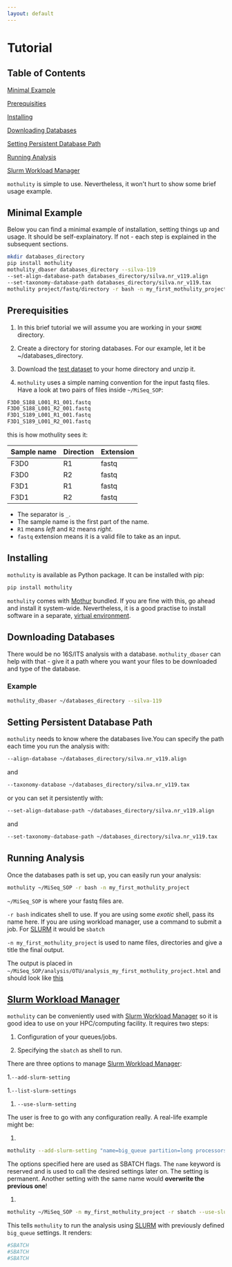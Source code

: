 ```yaml
---
layout: default
---
```


# Tutorial


## Table of Contents

[Minimal Example](#minimal-example)

[Prerequisities](#prerequisities)

[Installing](#installing)

[Downloading Databases](#downloading-databases)

[Setting Persistent Database Path](#setting-persistent-database-path)

[Running Analysis](#running-analysis)

[Slurm Workload Manager](#slurm-md)

```mothulity``` is simple to use. Nevertheless, it won't hurt to show some brief usage example.


## Minimal Example


Below you can find a minimal example of installation, setting things up and usage.
It should be self-explainatory. If not - each step is explained in the subsequent sections.


```bash
mkdir databases_directory
pip install mothulity
mothulity_dbaser databases_directory --silva-119
--set-align-database-path databases_directory/silva.nr_v119.align
--set-taxonomy-database-path databases_directory/silva.nr_v119.tax
mothulity project/fastq/directory -r bash -n my_first_mothulity_project
```


## Prerequisities


1. In this brief tutorial we will assume you are working in your ```$HOME``` directory.

1. Create a directory for storing databases. For our example, let it be ~/databases_directory.

1. Download the [test dataset](https://www.mothur.org/w/images/d/d6/MiSeqSOPData.zip) to your home directory and unzip it.

1. ```mothulity``` uses a simple naming convention for the input fastq files. Have a look at two pairs of files inside ```~/MiSeq_SOP```:

```bash
F3D0_S188_L001_R1_001.fastq
F3D0_S188_L001_R2_001.fastq
F3D1_S189_L001_R1_001.fastq
F3D1_S189_L001_R2_001.fastq
```

this is how mothulity sees it:

|Sample name|Direction|Extension|
|:----------|:--------|:--------|
|F3D0       |R1       |fastq    |
|F3D0       |R2       |fastq    |
|F3D1       |R1       |fastq    |
|F3D1       |R2       |fastq    |

  * The separator is ```_```.
  * The sample name is the first part of the name.
  * ```R1``` means *left* and ```R2``` means *right*.
  * ```fastq``` extension means it is a valid file to take as an input.

## Installing


```mothulity``` is available as Python package. It can be installed with pip:


```bash
pip install mothulity
```


```mothulity``` comes with [Mothur](https://mothur.org/wiki/Main_Page) bundled.
If you are fine with this, go ahead and install it system-wide.
Nevertheless, it is a good practise to install software in a separate, [virtual environment](https://packaging.python.org/guides/installing-using-pip-and-virtualenv/).


## Downloading Databases


There would be no 16S/ITS analysis with a database.
```mothulity_dbaser``` can help with that - give it a path where you want your files to be downloaded and type of the database.


### Example


```bash
mothulity_dbaser ~/databases_directory --silva-119
```


## Setting Persistent Database Path


```mothulity``` needs to know where the databases live.You can specify the path each time you run the analysis with:



```bash
--align-database ~/databases_directory/silva.nr_v119.align
```


and


```bash
--taxonomy-database ~/databases_directory/silva.nr_v119.tax
```


or you can set it persistently with:


```bash
--set-align-database-path ~/databases_directory/silva.nr_v119.align
```


and


```bash
--set-taxonomy-database-path ~/databases_directory/silva.nr_v119.tax
```


## Running Analysis


Once the databases path is set up, you can easily run your analysis:

```bash
mothulity ~/MiSeq_SOP -r bash -n my_first_mothulity_project
```

```~/MiSeq_SOP``` is where your fastq files are.

```-r bash``` indicates shell to use. If you are using some *exotic* shell, pass its name here. If you are using workload manager, use a command to submit a job. For [SLURM](https://slurm.schedmd.com/) it would be ```sbatch```

```-n my_first_mothulity_project``` is used to name files, directories and give a title the final output.

The output is placed in ```~/MiSeq_SOP/analysis/OTU/analysis_my_first_mothulity_project.html``` and should look like [this](./analysis-example/analysis-my-first-mothulity-project.html)


## [Slurm Workload Manager](https://www.schedmd.com)


```mothulity``` can be conveniently used with [Slurm Workload Manager](https://www.schedmd.com) so it is good idea to use on your HPC/computing facility. It requires two steps:

1. Configuration of your queues/jobs.

1. Specifying the ```sbatch``` as shell to run.

There are three options to manage [Slurm Workload Manager](https://www.schedmd.com):

1.```--add-slurm-setting```

1.```--list-slurm-settings```

1. ```--use-slurm-setting```

The user is free to go with any configuration really. A real-life example might be:

1.
```bash
mothulity --add-slurm-setting "name=big_queue partition=long processors=32 exclusive"
```

The options specified here are used as SBATCH flags. The ```name``` keyword is reserved and is used to call the desired settings later on. The setting is permanent. Another setting with the same name would **overwrite the previous one**!

1.
```bash
mothulity ~/MiSeq_SOP -n my_first_mothulity_project -r sbatch --use-slurm-setting big_queue
```

This tells ```mothulity``` to run the analysis using [SLURM](https://slurm.schedmd.com/) with previously defined ```big_queue``` settings. It renders:

```bash
#SBATCH 
#SBATCH 
#SBATCH 
```
